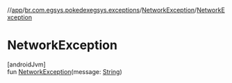 //[app](../../../index.md)/[br.com.egsys.pokedexegsys.exceptions](../index.md)/[NetworkException](index.md)/[NetworkException](-network-exception.md)

# NetworkException

[androidJvm]\
fun [NetworkException](-network-exception.md)(message: [String](https://kotlinlang.org/api/latest/jvm/stdlib/kotlin/-string/index.html))
